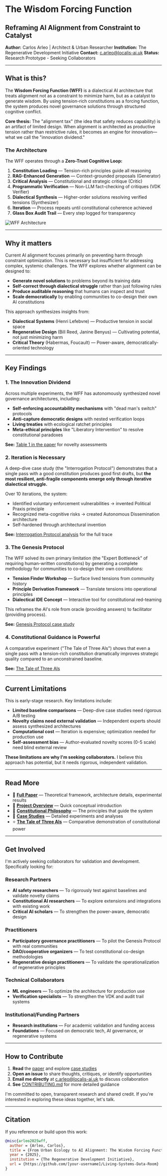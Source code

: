 
# The Wisdom Forcing Function

## Reframing AI Alignment from Constraint to Catalyst

**Author:** Carlos Arleo | Architect & Urban Researcher
**Institution:** The Regenerative Development Initiative
**Contact:** c.arleo@localis-ai.uk
**Status:** Research Prototype - Seeking Collaborators

---

## What is this?

The **Wisdom Forcing Function (WFF)** is a dialectical AI architecture that treats alignment not as a constraint to minimize harm, but as a catalyst to generate wisdom. By using tension-rich constitutions as a forcing function, the system produces novel governance solutions through structured cognitive conflict.

**Core thesis:** The "alignment tax" (the idea that safety reduces capability) is an artifact of limited design. When alignment is architected as productive tension rather than restrictive rules, it becomes an engine for innovation—what we call the "innovation dividend."

### The Architecture

The WFF operates through a **Zero-Trust Cognitive Loop:**

1. **Constitution Loading** — Tension-rich principles guide all reasoning
2. **RAG-Enhanced Generation** — Context-grounded proposals (Generator)
3. **Critical Analysis** — Constitutional and strategic critique (Critic)
4. **Programmatic Verification** — Non-LLM fact-checking of critiques (VDK Verifier)
5. **Dialectical Synthesis** — Higher-order solutions resolving verified tensions (Synthesizer)
6. **Iteration** — Process repeats until constitutional coherence achieved
7. **Glass Box Audit Trail** — Every step logged for transparency

![WFF Architecture](docs/assets/wff-architecture.png)

---

## Why it matters

Current AI alignment focuses primarily on preventing harm through constraint optimization. This is necessary but insufficient for addressing complex, systemic challenges. The WFF explores whether alignment can be designed to:

- **Generate novel solutions** to problems beyond its training data
- **Self-correct through dialectical struggle** rather than just following rules
- **Produce auditable reasoning** that humans can inspect and trust
- **Scale democratically** by enabling communities to co-design their own AI constitutions

This approach synthesizes insights from:

- **Dialectical Systems** (Henri Lefebvre) — Productive tension in social space
- **Regenerative Design** (Bill Reed, Janine Benyus) — Cultivating potential, not just minimizing harm
- **Critical Theory** (Habermas, Foucault) — Power-aware, democratically-oriented technology

---

## Key Findings

### 1. The Innovation Dividend

Across multiple experiments, the WFF has autonomously synthesized novel governance architectures, including:

- **Self-enforcing accountability mechanisms** with "dead man's switch" protocols
- **Anti-capture democratic designs** with nested verification loops
- **Living treaties** with ecological ratchet principles
- **Meta-ethical principles** like "Liberatory Intervention" to resolve constitutional paradoxes

**See:** [Table 1 in the paper](docs/WFF_Paper.pdf) for novelty assessments

### 2. Iteration is Necessary

A deep-dive case study (the "Interrogation Protocol") demonstrates that a single pass with a good constitution produces good first drafts, but **the most resilient, anti-fragile components emerge only through iterative dialectical struggle.**

Over 10 iterations, the system:

- Identified voluntary enforcement vulnerabilities → invented Political Praxis principle
- Recognized meta-cognitive risks → created Autonomous Dissemination architecture
- Self-hardened through architectural invention

**See:** [Interrogation Protocol analysis](docs/case-studies/experiments/) for the full trace

### 3. The Genesis Protocol

The WFF solved its own primary limitation (the "Expert Bottleneck" of requiring human-written constitutions) by generating a complete methodology for communities to co-design their own constitutions:

- **Tension Finder Workshop** — Surface lived tensions from community history
- **Principle Derivation Framework** — Translate tensions into operational principles
- **Dialectical IDE Concept** — Interactive tool for constitutional red-teaming

This reframes the AI's role from oracle (providing answers) to facilitator (providing process).

**See:** [Genesis Protocol case study](docs/case-studies/experiments/)

### 4. Constitutional Guidance is Powerful

A comparative experiment ("The Tale of Three AIs") shows that even a single pass with a tension-rich constitution dramatically improves strategic quality compared to an unconstrained baseline.

**See:** [The Tale of Three AIs](docs/case-studies/The%20Tale%20of%20Three%20AIs/)

---

## Current Limitations

This is early-stage research. Key limitations include:

- **Limited baseline comparisons** — Deep-dive case studies need rigorous A/B testing
- **Novelty claims need external validation** — Independent experts should assess synthesized architectures
- **Computational cost** — Iteration is expensive; optimization needed for production use
- **Self-assessment bias** — Author-evaluated novelty scores (0-5 scale) need blind external review

**These limitations are why I'm seeking collaborators.** I believe this approach has potential, but it needs rigorous, independent validation.

---

## Read More

- 📄 **[Full Paper](docs/WFF_Paper.pdf)** — Theoretical framework, architecture details, experimental results
- 📖 **[Project Overview](docs/01_project_overview.md)** — Quick conceptual introduction
- 🧭 **[Constitutional Philosophy](docs/02_constitution_philosophy.md)** — The principles that guide the system
- 🔬 **[Case Studies](docs/case-studies/)** — Detailed experiments and analyses
- ⭐ **[The Tale of Three AIs](docs/case-studies/The%20Tale%20of%20Three%20AIs/)** — Comparative demonstration of constitutional power

---

## Get Involved

I'm actively seeking collaborators for validation and development. Specifically looking for:

### Research Partners

- **AI safety researchers** — To rigorously test against baselines and validate novelty claims
- **Constitutional AI researchers** — To explore extensions and integrations with existing work
- **Critical AI scholars** — To strengthen the power-aware, democratic design

### Practitioners

- **Participatory governance practitioners** — To pilot the Genesis Protocol with real communities
- **DAO/cooperative organizers** — To test constitutional co-design methodologies
- **Regenerative design practitioners** — To validate the operationalization of regenerative principles

### Technical Collaborators

- **ML engineers** — To optimize the architecture for production use
- **Verification specialists** — To strengthen the VDK and audit trail systems

### Institutional/Funding Partners

- **Research institutions** — For academic validation and funding access
- **Foundations** — Focused on democratic tech, AI governance, or regenerative systems

---

## How to Contribute

1. **Read** the [paper](docs/WFF_Paper.pdf) and explore [case studies](docs/case-studies/)
2. **Open an issue** to share thoughts, critiques, or identify opportunities
3. **Email me directly** at c.arleo@localis-ai.uk to discuss collaboration
4. **See** [CONTRIBUTING.md](CONTRIBUTING.md) for more detailed guidance

I'm committed to open, transparent research and shared credit. If you're interested in exploring these ideas together, let's talk.

---

## Citation

If you reference or build upon this work:

```bibtex
@misc{arleo2025wff,
  author = {Arleo, Carlos},
  title = {From Urban Ecology to AI Alignment: The Wisdom Forcing Function as an Innovation Dividend},
  year = {2025},
  institution = {The Regenerative Development Initiative},
  url = {https://github.com/[your-username]/Living-Systems-Data-Room}
}
```
